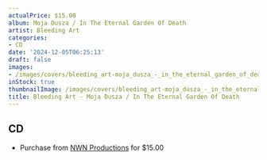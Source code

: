 ```yaml
---
actualPrice: $15.00
album: Moja Dusza / In The Eternal Garden Of Death
artist: Bleeding Art
categories:
- CD
date: '2024-12-05T06:25:13'
draft: false
images:
- /images/covers/bleeding_art-moja_dusza_-_in_the_eternal_garden_of_death.jpg
inStock: true
thumbnailImage: /images/covers/bleeding_art-moja_dusza_-_in_the_eternal_garden_of_death-thumb.jpg
title: Bleeding Art - Moja Dusza / In The Eternal Garden Of Death
---
```


## CD
* Purchase from [NWN Productions](http://shop.nwnprod.com/index.php?route=product/product&path=93&product_id=55468&sort=pd.name&order=ASC) for $15.00
